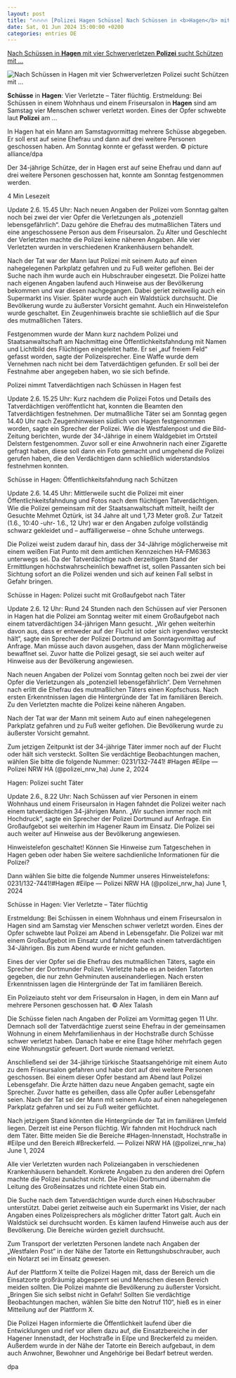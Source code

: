 ```yaml
---
layout: post
title: "🔥🔥🔥🔥 [Polizei Hagen Schüsse] Nach Schüssen in <b>Hagen</b> mit vier Schwerverletzen <b>Polizei</b> sucht Schützen mit ..."
date: Sat, 01 Jun 2024 15:00:00 +0200
categories: entries DE
---
```

[Nach Schüssen in <b>Hagen</b> mit vier Schwerverletzen <b>Polizei</b> sucht Schützen mit ...](https://www.ruhrnachrichten.de/regionales/hagen-polizei-schuesse-verletzte-friseursalon-lebensgefahr-suche-grossaufgebot-taeter-fluechtig-w887902-2001232165/)

![Nach Schüssen in <b>Hagen</b> mit vier Schwerverletzen <b>Polizei</b> sucht Schützen mit ...](https://www.ruhrnachrichten.de/wp-content/uploads/2024/06/02/14/630_0900_3812465_465926728-1648x824.jpg)

<b>Schüsse</b> in <b>Hagen</b>: Vier Verletzte – Täter flüchtig. Erstmeldung: Bei Schüssen in einem Wohnhaus und einem Friseursalon in <b>Hagen</b> sind am Samstag vier Menschen schwer verletzt worden. Eines der Opfer schwebte laut <b>Polizei</b> am ...

In Hagen hat ein Mann am Samstagvormittag mehrere Schüsse abgegeben. Er soll erst auf seine Ehefrau und dann auf drei weitere Personen geschossen haben. Am Sonntag konnte er gefasst werden. © picture alliance/dpa

Der 34-jährige Schütze, der in Hagen erst auf seine Ehefrau und dann auf drei weitere Personen geschossen hat, konnte am Sonntag festgenommen werden.

4 Min Lesezeit

Update 2.6. 15.45 Uhr: Nach neuen Angaben der Polizei vom Sonntag galten noch bei zwei der vier Opfer die Verletzungen als „potenziell lebensgefährlich“. Dazu gehöre die Ehefrau des mutmaßlichen Täters und eine angeschossene Person aus dem Friseursalon. Zu Alter und Geschlecht der Verletzten machte die Polizei keine näheren Angaben. Alle vier Verletzten wurden in verschiedenen Krankenhäusern behandelt.

Nach der Tat war der Mann laut Polizei mit seinem Auto auf einen nahegelegenen Parkplatz gefahren und zu Fuß weiter geflohen. Bei der Suche nach ihm wurde auch ein Hubschrauber eingesetzt. Die Polizei hatte nach eigenen Angaben laufend auch Hinweise aus der Bevölkerung bekommen und war diesen nachgegangen. Dabei geriet zeitweilig auch ein Supermarkt ins Visier. Später wurde auch ein Waldstück durchsucht. Die Bevölkerung wurde zu äußerster Vorsicht gemahnt. Auch ein Hinweistelefon wurde geschaltet. Ein Zeugenhinweis brachte sie schließlich auf die Spur des mutmaßlichen Täters.

Festgenommen wurde der Mann kurz nachdem Polizei und Staatsanwaltschaft am Nachmittag eine Öffentlichkeitsfahndung mit Namen und Lichtbild des Flüchtigen eingeleitet hatte. Er sei „auf freiem Feld“ gefasst worden, sagte der Polizeisprecher. Eine Waffe wurde dem Vernehmen nach nicht bei dem Tatverdächtigen gefunden. Er soll bei der Festnahme aber angegeben haben, wo sie sich befinde.

Polizei nimmt Tatverdächtigen nach Schüssen in Hagen fest

Update 2.6. 15.25 Uhr: Kurz nachdem die Polizei Fotos und Details des Tatverdächtigen veröffentlicht hat, konnten die Beamten den Tatverdächtigen festnehmen. Der mutmaßliche Täter sei am Sonntag gegen 14.40 Uhr nach Zeugenhinweisen südlich von Hagen festgenommen worden, sagte ein Sprecher der Polizei. Wie die Westfalenpost und die Bild-Zeitung berichten, wurde der 34-Jährige in einem Waldgebiet im Ortsteil Delstern festgenommen. Zuvor soll er eine Anwohnerin nach einer Zigarette gefragt haben, diese soll dann ein Foto gemacht und umgehend die Polizei gerufen haben, die den Verdächtigen dann schließlich widerstandslos festnehmen konnten.

Schüsse in Hagen: Öffentlichkeitsfahndung nach Schützen

Update 2.6. 14.45 Uhr: Mittlerweile sucht die Polizei mit einer Öffentlichkeitsfahndung und Fotos nach dem flüchtigen Tatverdächtigen. Wie die Polizei gemeinsam mit der Staatsanwaltschaft mitteilt, heißt der Gesuchte Mehmet Öztürk, ist 34 Jahre alt und 1,73 Meter groß. Zur Tatzeit (1.6., 10:40 -uhr- 1.6., 12 Uhr) war er den Angaben zufolge vollständig schwarz gekleidet und – auffälligerweise – ohne Schuhe unterwegs.

Die Polizei weist zudem darauf hin, dass der 34-Jährige möglicherweise mit einem weißen Fiat Punto mit dem amtlichen Kennzeichen HA-FM6363 unterwegs sei. Da der Tatverdächtige nach derzeitigem Stand der Ermittlungen höchstwahrscheinlich bewaffnet ist, sollen Passanten sich bei Sichtung sofort an die Polizei wenden und sich auf keinen Fall selbst in Gefahr bringen.

Schüsse in Hagen: Polizei sucht mit Großaufgebot nach Täter

Update 2.6. 12 Uhr: Rund 24 Stunden nach den Schüssen auf vier Personen in Hagen hat die Polizei am Sonntag weiter mit einem Großaufgebot nach einem tatverdächtigen 34-jährigen Mann gesucht. „Wir gehen weiterhin davon aus, dass er entweder auf der Flucht ist oder sich irgendwo versteckt hält“, sagte ein Sprecher der Polizei Dortmund am Sonntagvormittag auf Anfrage. Man müsse auch davon ausgehen, dass der Mann möglicherweise bewaffnet sei. Zuvor hatte die Polizei gesagt, sie sei auch weiter auf Hinweise aus der Bevölkerung angewiesen.

Nach neuen Angaben der Polizei vom Sonntag gelten noch bei zwei der vier Opfer die Verletzungen als „potenziell lebensgefährlich“. Dem Vernehmen nach erlitt die Ehefrau des mutmaßlichen Täters einen Kopfschuss. Nach ersten Erkenntnissen lagen die Hintergründe der Tat im familiären Bereich. Zu den Verletzten machte die Polizei keine näheren Angaben.

Nach der Tat war der Mann mit seinem Auto auf einen nahegelegenen Parkplatz gefahren und zu Fuß weiter geflohen. Die Bevölkerung wurde zu äußerster Vorsicht gemahnt.

Zum jetzigen Zeitpunkt ist der 34-jährige Täter immer noch auf der Flucht oder hält sich versteckt. Sollten Sie verdächtige Beobachtungen machen, wählen Sie bitte die folgende Nummer: 0231/132-7441! #Hagen #Eilpe — Polizei NRW HA (@polizei_nrw_ha) June 2, 2024

Hagen: Polizei sucht Täter

Update 2.6., 8.22 Uhr: Nach Schüssen auf vier Personen in einem Wohnhaus und einem Friseursalon in Hagen fahndet die Polizei weiter nach einem tatverdächtigen 34-jährigen Mann. „Wir suchen immer noch mit Hochdruck“, sagte ein Sprecher der Polizei Dortmund auf Anfrage. Ein Großaufgebot sei weiterhin im Hagener Raum im Einsatz. Die Polizei sei auch weiter auf Hinweise aus der Bevölkerung angewiesen.

Hinweistelefon geschaltet! Können Sie Hinweise zum Tatgeschehen in Hagen geben oder haben Sie weitere sachdienliche Informationen für die Polizei?



Dann wählen Sie bitte die folgende Nummer unseres Hinweistelefons: 0231/132-7441!#Hagen #Eilpe — Polizei NRW HA (@polizei_nrw_ha) June 1, 2024

Schüsse in Hagen: Vier Verletzte – Täter flüchtig

Erstmeldung: Bei Schüssen in einem Wohnhaus und einem Friseursalon in Hagen sind am Samstag vier Menschen schwer verletzt worden. Eines der Opfer schwebte laut Polizei am Abend in Lebensgefahr. Die Polizei war mit einem Großaufgebot im Einsatz und fahndete nach einem tatverdächtigen 34-Jährigen. Bis zum Abend wurde er nicht gefunden.

Eines der vier Opfer sei die Ehefrau des mutmaßlichen Täters, sagte ein Sprecher der Dortmunder Polizei. Verletzte habe es an beiden Tatorten gegeben, die nur zehn Gehminuten auseinanderliegen. Nach ersten Erkenntnissen lagen die Hintergründe der Tat im familiären Bereich.

Ein Polizeiauto steht vor dem Friseursalon in Hagen, in dem ein Mann auf mehrere Personen geschossen hat. © Alex Talash

Die Schüsse fielen nach Angaben der Polizei am Vormittag gegen 11 Uhr. Demnach soll der Tatverdächtige zuerst seine Ehefrau in der gemeinsamen Wohnung in einem Mehrfamilienhaus in der Hochstraße durch Schüsse schwer verletzt haben. Danach habe er eine Etage höher mehrfach gegen eine Wohnungstür gefeuert. Dort wurde niemand verletzt.

Anschließend sei der 34-jährige türkische Staatsangehörige mit einem Auto zu dem Friseursalon gefahren und habe dort auf drei weitere Personen geschossen. Bei einem dieser Opfer bestand am Abend laut Polizei Lebensgefahr. Die Ärzte hätten dazu neue Angaben gemacht, sagte ein Sprecher. Zuvor hatte es geheißen, dass alle Opfer außer Lebensgefahr seien. Nach der Tat sei der Mann mit seinem Auto auf einen nahegelegenen Parkplatz gefahren und sei zu Fuß weiter geflüchtet.

Nach jetzigem Stand könnten die Hintergründe der Tat im familiären Umfeld liegen. Derzeit ist eine Person flüchtig. Wir fahnden mit Hochdruck nach dem Täter. Bitte meiden Sie die Bereiche #Hagen-Innenstadt, Hochstraße in #Eilpe und den Bereich #Breckerfeld. — Polizei NRW HA (@polizei_nrw_ha) June 1, 2024

Alle vier Verletzten wurden nach Polizeiangaben in verschiedenen Krankenhäusern behandelt. Konkrete Angaben zu den anderen drei Opfern machte die Polizei zunächst nicht. Die Polizei Dortmund übernahm die Leitung des Großeinsatzes und richtete einen Stab ein.

Die Suche nach dem Tatverdächtigen wurde durch einen Hubschrauber unterstützt. Dabei geriet zeitweise auch ein Supermarkt ins Visier, der nach Angaben eines Polizeisprechers als möglicher dritter Tatort galt. Auch ein Waldstück sei durchsucht worden. Es kämen laufend Hinweise auch aus der Bevölkerung. Die Bereiche würden gezielt durchsucht.

Zum Transport der verletzten Personen landete nach Angaben der „Westfalen Post“ in der Nähe der Tatorte ein Rettungshubschrauber, auch ein Notarzt sei im Einsatz gewesen.

Auf der Plattform X teilte die Polizei Hagen mit, dass der Bereich um die Einsatzorte großräumig abgesperrt sei und Menschen diesen Bereich meiden sollten. Die Polizei mahnte die Bevölkerung zu äußerster Vorsicht. „Bringen Sie sich selbst nicht in Gefahr! Sollten Sie verdächtige Beobachtungen machen, wählen Sie bitte den Notruf 110“, hieß es in einer Mitteilung auf der Plattform X.

Die Polizei Hagen informierte die Öffentlichkeit laufend über die Entwicklungen und rief vor allem dazu auf, die Einsatzbereiche in der Hagener Innenstadt, der Hochstraße in Eilpe und Breckerfeld zu meiden. Außerdem wurde in der Nähe der Tatorte ein Bereich aufgebaut, in dem auch Anwohner, Bewohner und Angehörige bei Bedarf betreut werden.

dpa

